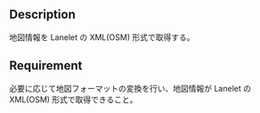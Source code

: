 ## Description

地図情報を Lanelet の XML(OSM) 形式で取得する。

## Requirement

必要に応じて地図フォーマットの変換を行い、地図情報が Lanelet の XML(OSM) 形式で取得できること。
